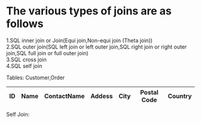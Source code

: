 # The various types of joins are as follows  
1.SQL inner join or Join(Equi join,Non-equi join (Theta join))  
2.SQL outer join(SQL left join or left outer join,SQL right join or right outer join,SQL full join or full outer join)  
3.SQL cross join  
4.SQL self join  

Tables: Customer,Order


|ID|Name|ContactName|Addess|City|Postal Code|Country|
|--|----|-----------|------|----|-----------|-------|

Self Join:
